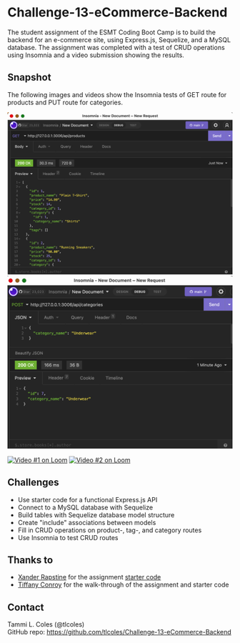 # Challenge-13-eCommerce-Backend
The student assignment of the ESMT Coding Boot Camp is to build the backend for an e-commerce site, using Express.js, Sequelize, and a MySQL database. The assignment was completed with a test of CRUD operations using Insomnia and a video submission showing the results. 

## Snapshot
The following images and videos show the Insomnia tests of GET route for products and PUT route for categories.

![GET products](./assets/images/get-products.png)
![POST categories](./assets/images/post-categories.png)

[![Video #1 on Loom](https://cdn.loom.com/sessions/thumbnails/7927bf4ba3d2483fa3ce6014ba3beded-with-play.gif)](https://www.loom.com/share/7927bf4ba3d2483fa3ce6014ba3beded "Video #1 on Loom")
[![Video #2 on Loom](https://cdn.loom.com/sessions/thumbnails/bb77a2aa51384dc48cf01a08a1ed08f0-with-play.gif)](https://www.loom.com/share/bb77a2aa51384dc48cf01a08a1ed08f0 "Video #2 on Loom")

## Challenges
* Use starter code for a functional Express.js API  
* Connect to a MySQL database with Sequelize  
* Build tables with Sequelize database model structure  
* Create "include" associations between models  
* Fill in CRUD operations on product-, tag-, and category routes
* Use Insomnia to test CRUD routes  


## Thanks to
* [Xander Rapstine](https://github.com/Xandromus) for the assignment [starter code](https://github.com/coding-boot-camp/fantastic-umbrella)  
* [Tiffany Conroy](https://github.com/theophani) for the walk-through of the assignment and starter code  

## Contact
Tammi L. Coles (@tlcoles)  
GitHub repo: https://github.com/tlcoles/Challenge-13-eCommerce-Backend  